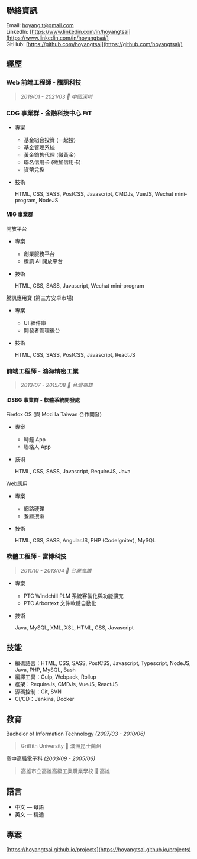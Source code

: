 ## 聯絡資訊

Email: [hoyang.t@gmail.com](mailto:hoyang.t@gmail.com)<br/>
LinkedIn: [https://www.linkedin.com/in/hoyangtsai](https://www.linkedin.com/in/hoyangtsai/)<br/>
GitHub: [https://github.com/hoyangtsai](https://github.com/hoyangtsai/)<br/>

## 經歷

### Web 前端工程師 - 騰訊科技

> _2016/01 - 2021/03 📍 中國深圳_

### CDG 事業群 - 金融科技中心 FiT

- 專案

  - 基金組合投資 (一起投)
  - 基金管理系統
  - 黃金銷售代理 (微黃金)
  - 聯名信用卡 (微加信用卡)
  - 貨幣兌換

- 技術

  HTML, CSS, SASS, PostCSS, Javascript, CMDJs, VueJS, Wechat mini-program, NodeJS

#### MIG 事業群

開放平台

- 專案

  - 創業服務平台
  - 騰訊 AI 開放平台

- 技術
  
  HTML, CSS, SASS, Javascript, Wechat mini-program

騰訊應用寶 (第三方安卓市場)

- 專案

  - UI 組件庫
  - 開發者管理後台

- 技術
  
  HTML, CSS, SASS, PostCSS, Javascript, ReactJS

### 前端工程師 - 鴻海精密工業

> _2013/07 - 2015/08 📍 台灣高雄_

#### iDSBG 事業群 - 軟體系統開發處

Firefox OS (與 Mozilla Taiwan 合作開發)

- 專案
  
  - 時鐘 App
  - 聯絡人 App

- 技術
  
  HTML, CSS, SASS, Javascript, RequireJS, Java

Web應用

- 專案

  - 網路硬碟
  - 餐廳搜索

- 技術
  
  HTML, CSS, SASS, AngularJS, PHP (CodeIgniter), MySQL

### 軟體工程師 - 富博科技

> _2011/10 - 2013/04 📍 台灣高雄_

- 專案

  - PTC Windchill PLM 系統客製化與功能擴充
  - PTC Arbortext 文件軟體自動化

- 技術
  
  Java, MySQL, XML, XSL, HTML, CSS, Javascript

## 技能

- 編碼語言：HTML, CSS, SASS, PostCSS, Javascript, Typescript, NodeJS, Java, PHP, MySQL, Bash
- 編譯工具：Gulp, Webpack, Rollup
- 框架：RequireJs, CMDJs, VueJS, ReactJS
- 源碼控制：Git, SVN
- CI/CD：Jenkins, Docker

## 教育

Bachelor of Information Technology _(2007/03 - 2010/06)_
> Griffith University 📍 澳洲昆士蘭州

高中高職電子科 _(2003/09 - 2005/06)_
> 高雄市立高雄高級工業職業學校 📍 高雄

## 語言

- 中文 — 母語
- 英文 — 精通

## 專案

[https://hoyangtsai.github.io/projects](https://hoyangtsai.github.io/projects)
